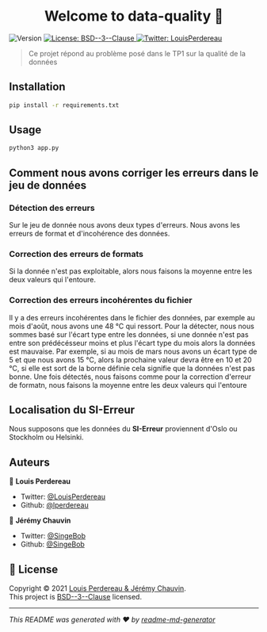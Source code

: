 <h1 align="center">Welcome to data-quality 👋</h1>
<p>
  <img alt="Version" src="https://img.shields.io/badge/version-1.0.0-blue.svg?cacheSeconds=2592000" />
  <a href="https://opensource.org/licenses/BSD-3-Clause" target="_blank">
    <img alt="License: BSD--3--Clause" src="https://img.shields.io/badge/License-BSD--3--Clause-yellow.svg" />
  </a>
  <a href="https://twitter.com/LouisPerdereau" target="_blank">
    <img alt="Twitter: LouisPerdereau" src="https://img.shields.io/twitter/follow/LouisPerdereau.svg?style=social" />
  </a>
</p>

> Ce projet répond au problème posé dans le TP1 sur la qualité de la données

## Installation

```sh
pip install -r requirements.txt
```

## Usage

```sh
python3 app.py
```

## Comment nous avons corriger les erreurs dans le jeu de données
### Détection des erreurs
Sur le jeu de donnée nous avons deux types d'erreurs. Nous avons les erreurs de format et d'incohérence des données.
### Correction des erreurs de formats
Si la donnée n'est pas exploitable, alors nous faisons la moyenne entre les deux valeurs qui l'entoure. 
### Correction des erreurs incohérentes du fichier
Il y a des erreurs incohérentes dans le fichier des données, par exemple au mois d'août, nous avons une 48 °C qui ressort. Pour la détecter, nous nous sommes basé sur l'écart type entre les données, si une donnée n'est pas entre son prédécésseur moins et plus l'écart type du mois alors la données est mauvaise. Par exemple, si au mois de mars nous avons un écart type de 5 et que nous avons 15 °C, alors la prochaine valeur devra être en 10 et 20 °C, si elle est sort de la borne définie cela signifie que la données n'est pas bonne. Une fois détectés, nous faisons comme pour la correction d'erreur de formatn, nous faisons la moyenne entre les deux valeurs qui l'entoure
## Localisation du SI-Erreur
Nous supposons que les données du **SI-Erreur** proviennent d'Oslo ou Stockholm ou Helsinki.

## Auteurs

👤 **Louis Perdereau**

* Twitter: [@LouisPerdereau](https://twitter.com/LouisPerdereau)
* Github: [@lperdereau](https://github.com/lperdereau)

👤 **Jérémy Chauvin**

* Twitter: [@SingeBob](https://twitter.com/SingeBob)
* Github: [@SingeBob](https://github.com/SingeBob)

## 📝 License

Copyright © 2021 [Louis Perdereau & Jérémy Chauvin](https://github.com/lperdereau).<br />
This project is [BSD--3--Clause](https://opensource.org/licenses/BSD-3-Clause) licensed.

***
_This README was generated with ❤️ by [readme-md-generator](https://github.com/kefranabg/readme-md-generator)_
